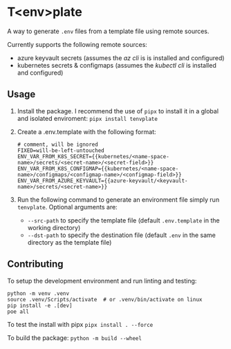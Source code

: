# T\<env\>plate

A way to generate `.env` files from a template file using remote sources.

Currently supports the following remote sources:

- azure keyvault secrets (assumes the *az cli* is is installed and configured)
- kubernetes secrets & configmaps (assumes the *kubectl cli* is installed and configured)

## Usage

1. Install the package. I recommend the use of `pipx` to install it in a global and isolated enviroment: 
   `pipx install tenvplate`

2. Create a .env.template with the following format:
   ```env
   # comment, will be ignored
   FIXED=will-be-left-untouched
   ENV_VAR_FROM_K8S_SECRET={{kubernetes/<name-space-name>/secrets/<secret-name>/<secret-field>}}
   ENV_VAR_FROM_K8S_CONFIGMAP={{kubernetes/<name-space-name>/configmaps/<configmap-name>/<configmap-field>}}
   ENV_VAR_FROM_AZURE_KEYVAULT={{azure-keyvault/<keyvault-name>/secrets/<secret-name>}}
   ```

3. Run the following command to generate an environment file simply run `tenvplate`. Optional arguments are:
   - `--src-path` to specify the template file (default `.env.template` in the working directory)
   - `--dst-path` to specify the destination file (default `.env` in the same directory as the template file)


## Contributing
To setup the development environment and run linting and testing:
```
python -m venv .venv
source .venv/Scripts/activate  # or .venv/bin/activate on linux
pip install -e .[dev]
poe all
```

To test the install with pipx `pipx install . --force`

To build the package: `python -m build --wheel`